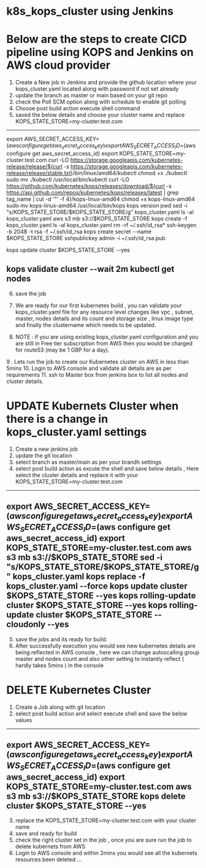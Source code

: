 # k8s_kops_cluster using Jenkins

**Below are the steps to create CICD pipeline using KOPS and Jenkins on AWS cloud provider**
===========================================================================================

1. Create a New job in Jenkins and provide the github location where your kops_cluster.yaml located along with password if not set already
2. update the branch as master or main based on your git repo
3. check the Poll SCM option along with schedule to enable git polling
4. Choose post build action execute shell command 
5. saved the below details and choose your cluster name and replace KOPS_STATE_STORE=my-cluster.test.com
---------------------
 export AWS_SECRET_ACCESS_KEY=$(aws configure get aws_secret_access_key)
 export AWS_SECRET_ACCESS_ID=$(aws configure get aws_secret_access_id)
 export KOPS_STATE_STORE=my-cluster.test.com
 curl -LO https://storage.googleapis.com/kubernetes-release/release/$(curl -s https://storage.googleapis.com/kubernetes-release/release/stable.txt)/bin/linux/amd64/kubectl
 chmod +x ./kubectl
 sudo mv ./kubectl /usr/local/bin/kubectl
 curl -LO https://github.com/kubernetes/kops/releases/download/$(curl -s https://api.github.com/repos/kubernetes/kops/releases/latest | grep tag_name | cut -d '"' -f 4)/kops-linux-amd64
 chmod +x kops-linux-amd64
 sudo mv kops-linux-amd64 /usr/local/bin/kops
 kops version
 pwd
 sed -i "s/KOPS_STATE_STORE/$KOPS_STATE_STORE/g" kops_cluster.yaml 
 ls -al kops_cluster.yaml
 aws s3 mb s3://$KOPS_STATE_STORE
 kops create -f kops_cluster.yaml 
 ls -al kops_cluster.yaml
 rm -rf ~/.ssh/id_rsa*
 ssh-keygen -b 2048 -t rsa -f ~/.ssh/id_rsa
 kops create secret --name $KOPS_STATE_STORE sshpublickey admin -i ~/.ssh/id_rsa.pub
 
 kops update cluster $KOPS_STATE_STORE --yes
 
 kops validate cluster --wait 2m
 kubectl get nodes
--------------------------------------------------------------------------

6. save the job 
7. We are ready for our first kubernetes build , you can validate your kops_cluster.yaml file for any resource level changes like vpc , subnet, master, nodes details and its count and storage size , linux image type and finally the clustername which needs to be updated.

8. NOTE : if you are using existing kops_cluster.yaml configuration and you are still in Free tier subscription from AWS then you would be charged for route53 (may be 1 GBP for a day).

9 . Lets run the job to create our Kubernetes cluster on AWS in less than 5mins 
10. Login to AWS console and validate all details are as per requirements
11. ssh to Master box from jenkins box to list all nodes and cluster details.







**UPDATE Kubernets Cluster when there is a change in kops_cluster.yaml  settings**
========================================================================================
1. Create a new jenkins job 
2. update the git location 
3. select branch as master/main as per your brandh settings
4. select post build action as excute the shell and save below details , Here select the cluster details and replace it with your KOPS_STATE_STORE=my-cluster.test.com

-------------------------------------------
export AWS_SECRET_ACCESS_KEY=$(aws configure get aws_secret_access_key)
export AWS_SECRET_ACCESS_ID=$(aws configure get aws_secret_access_id)
export KOPS_STATE_STORE=my-cluster.test.com
aws s3 mb s3://$KOPS_STATE_STORE
sed -i "s/KOPS_STATE_STORE/$KOPS_STATE_STORE/g" kops_cluster.yaml 
kops replace -f kops_cluster.yaml --force
kops update cluster $KOPS_STATE_STORE --yes
kops rolling-update cluster $KOPS_STATE_STORE --yes
kops rolling-update cluster $KOPS_STATE_STORE --cloudonly --yes
-----------------------------------------

5. save the jobs and its ready for build.
6. After successfully execution you would see new kubernetes details are being reflected in AWS console , here we can change autoscalling group master and nodes count and also other setting to instantly reflect ( hardly takes 5mins ) in the console




**DELETE Kubernetes Cluster**
================================
1. Create a Job along with git location
2. select post build action and select execute shell and save the below values
-----------------------------------------
export AWS_SECRET_ACCESS_KEY=$(aws configure get aws_secret_access_key)
export AWS_SECRET_ACCESS_ID=$(aws configure get aws_secret_access_id)
export KOPS_STATE_STORE=my-cluster.test.com
aws s3 mb s3://$KOPS_STATE_STORE
kops delete cluster $KOPS_STATE_STORE --yes
-----------------------------------------------------

3. replace the KOPS_STATE_STORE=my-cluster.test.com with your cluster name 
4. save and ready for build
5. check the right cluster set in the job , once you are sure run the job to delete kubernets from AWS 
6. Login to AWS console and within 2mins you would see all the kubernets resources been deleted ...





